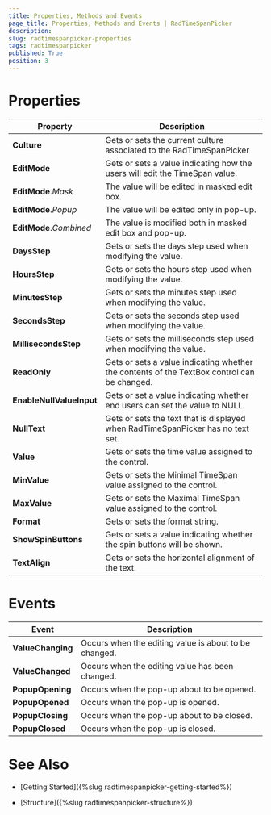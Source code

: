 ```yaml
---
title: Properties, Methods and Events
page_title: Properties, Methods and Events | RadTimeSpanPicker
description:  
slug: radtimespanpicker-properties
tags: radtimespanpicker
published: True
position: 3
---
```


# Properties

|__Property__|__Description__|
|---|---|
|__Culture__|Gets or sets the current culture associated to the RadTimeSpanPicker|
|__EditMode__|Gets or sets a value indicating how the users will edit the TimeSpan value.|
|__EditMode__.*Mask*|The value will be edited in masked edit box.|
|__EditMode__.*Popup*|The value will be edited only in pop-up.|
|__EditMode__.*Combined*|The value is modified both in masked edit box and pop-up.|
|__DaysStep__|Gets or sets the days step used when modifying the value.|
|__HoursStep__|Gets or sets the hours step used when modifying the value.|
|__MinutesStep__|Gets or sets the minutes step used when modifying the value.|
|__SecondsStep__|Gets or sets the seconds step used when modifying the value.|
|__MillisecondsStep__|Gets or sets the milliseconds step used when modifying the value.|
|__ReadOnly__|Gets or sets a value indicating whether the contents of the TextBox control can be changed.|
|__EnableNullValueInput__|Gets or set a value indicating whether end users can set the value to NULL.|
|__NullText__|Gets or sets the text that is displayed when RadTimeSpanPicker has no text set.|
|__Value__|Gets or sets the time value assigned to the control.|
|__MinValue__|Gets or sets the Minimal TimeSpan value assigned to the control.|
|__MaxValue__|Gets or sets the Maximal TimeSpan value assigned to the control.|
|__Format__|Gets or sets the format string.|
|__ShowSpinButtons__|Gets or sets a value indicating whether the spin buttons will be shown.|
|**TextAlign**|Gets or sets the horizontal alignment of the text.|
 

# Events 

|__Event__|__Description__|
|---|---|
|__ValueChanging__|Occurs when the editing value is about to be changed.|
|__ValueChanged__|Occurs when the editing value has been changed.|
|__PopupOpening__|Occurs when the pop-up about to be opened.|
|__PopupOpened__|Occurs when the pop-up is opened.|
|__PopupClosing__|Occurs when the pop-up about to be closed.|
|__PopupClosed__|Occurs when the pop-up is closed.|


# See Also

 * [Getting Started]({%slug radtimespanpicker-getting-started%})

 * [Structure]({%slug radtimespanpicker-structure%}) 

